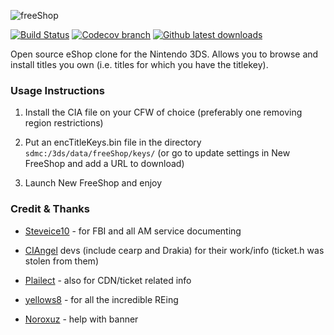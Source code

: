 ![freeShop](https://raw.githubusercontent.com/AbyssAlley/freeShop/master/NewFreeShop_logo.png)

[![Build Status](https://travis-ci.org/Cruel/freeShop.png?branch=master)](https://travis-ci.org/Cruel/freeShop) [![Codecov branch](https://img.shields.io/codecov/c/github/Cruel/freeShop/master.svg?maxAge=86400)](https://codecov.io/gh/Cruel/freeShop) [![Github latest downloads](https://img.shields.io/github/downloads/Cruel/freeShop/latest/total.svg?maxAge=86400)](https://github.com/Cruel/freeShop/releases/latest)

Open source eShop clone for the Nintendo 3DS. Allows you to browse and install titles you own (i.e. titles for which you have the titlekey).

### Usage Instructions

1. Install the CIA file on your CFW of choice (preferably one removing region restrictions)

2. Put an encTitleKeys.bin file in the directory `sdmc:/3ds/data/freeShop/keys/` (or go to update settings in New FreeShop and add a URL to download)

3. Launch New FreeShop and enjoy

### Credit & Thanks

- [Steveice10](https://github.com/Steveice10) - for FBI and all AM service documenting

- [CIAngel](https://github.com/llakssz/CIAngel) devs (include cearp and Drakia) for their work/info (ticket.h was stolen from them)

- [Plailect](https://github.com/Plailect/) - also for CDN/ticket related info

- [yellows8](https://github.com/yellows8) - for all the incredible REing

- [Noroxuz](https://github.com/Noroxuz) - help with banner
